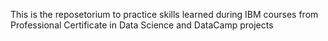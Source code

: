 This is the reposetorium to practice skills learned during IBM courses from Professional Certificate in Data Science and DataCamp projects

